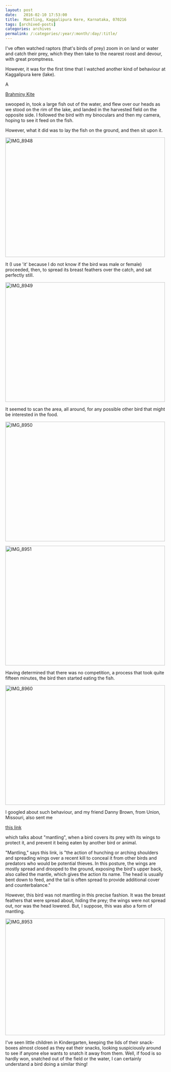 ```yaml
---
layout: post
date:	2016-02-10 17:53:00
title:  Mantling, Kaggalipura Kere, Karnataka, 070216
tags: [archived-posts]
categories: archives
permalink: /:categories/:year/:month/:day/:title/
---
```

I've often watched raptors (that's birds of prey) zoom in on land or water and catch their prey, which they then take to the nearest roost and devour, with great promptness. 

However, it was for the first time that I watched another kind of behaviour at Kaggalipura kere (lake).

A

<a href="https://en.wikipedia.org/wiki/Brahminy_kite"> Brahminy Kite </a>

swooped in, took a large fish out of the water, and flew over our heads as we stood on the rim of the lake, and landed in the harvested field on the opposite side. I followed the bird with my binoculars and then my camera, hoping to see it feed on the fish.

However, what it did was to lay the fish on the ground, and then sit upon it.

<a data-flickr-embed="true" href="https://www.flickr.com/photos/86494503@N00/24932956775/in/album-72157662166572224/" title="IMG_8948"><img src="https://farm2.staticflickr.com/1673/24932956775_f657c0b16e.jpg" width="500" height="375" alt="IMG_8948"></a><script async="async" src="//embedr.flickr.com/assets/client-code.js" charset="utf-8"></script>


It (I use 'it' because I do not know if the bird was male or female) proceeded, then, to spread its breast feathers over the catch, and sat perfectly still.

<a data-flickr-embed="true" href="https://www.flickr.com/photos/86494503@N00/24932960095/in/album-72157662166572224/" title="IMG_8949"><img src="https://farm2.staticflickr.com/1531/24932960095_289662f2e1.jpg" width="500" height="375" alt="IMG_8949"></a><script async="async" src="//embedr.flickr.com/assets/client-code.js" charset="utf-8"></script>


It seemed to scan the area, all around, for any possible other bird that might be interested in the food.

<a data-flickr-embed="true" href="https://www.flickr.com/photos/86494503@N00/24906660026/in/album-72157662166572224/" title="IMG_8950"><img src="https://farm2.staticflickr.com/1657/24906660026_5318a18d5d.jpg" width="500" height="375" alt="IMG_8950"></a><script async="async" src="//embedr.flickr.com/assets/client-code.js" charset="utf-8"></script>


<a data-flickr-embed="true" href="https://www.flickr.com/photos/86494503@N00/24815011142/in/album-72157662166572224/" title="IMG_8951"><img src="https://farm2.staticflickr.com/1493/24815011142_8d9cd6ba34.jpg" width="500" height="375" alt="IMG_8951"></a><script async="async" src="//embedr.flickr.com/assets/client-code.js" charset="utf-8"></script>


Having determined that there was no competition, a process that took quite fifteen minutes, the bird then started eating the fish.

<a data-flickr-embed="true" href="https://www.flickr.com/photos/86494503@N00/24637490070/in/album-72157662166572224/" title="IMG_8960"><img src="https://farm2.staticflickr.com/1599/24637490070_ce199fc5e3.jpg" width="500" height="375" alt="IMG_8960"></a><script async="async" src="//embedr.flickr.com/assets/client-code.js" charset="utf-8"></script>

I googled about such behaviour, and my friend Danny Brown, from Union, Missouri, also sent me

<a href="http://birding.about.com/od/birdingglossary/g/Mantling.htm"> this link </a>

which talks about "mantling", when a bird covers its prey with its wings to protect it, and prevent it being eaten by another bird or animal.

"Mantling," says this link, is "the action of hunching or arching shoulders and spreading wings over a recent kill to conceal it from other birds and predators who would be potential thieves. In this posture, the wings are mostly spread and drooped to the ground, exposing the bird's upper back, also called the mantle, which gives the action its name. The head is usually bent down to feed, and the tail is often spread to provide additional cover and counterbalance."

However, this bird was not mantling in this precise fashion. It was the breast feathers that were spread about, hiding the prey; the wings were not spread out, nor was the head lowered. But, I suppose, this was also a form of mantling.

<a data-flickr-embed="true" href="https://www.flickr.com/photos/86494503@N00/24565339419/in/album-72157662166572224/" title="IMG_8953"><img src="https://farm2.staticflickr.com/1562/24565339419_51d063045a.jpg" width="500" height="366" alt="IMG_8953"></a><script async="async" src="//embedr.flickr.com/assets/client-code.js" charset="utf-8"></script>

I've seen little children in Kindergarten, keeping the lids of their snack-boxes almost closed as they eat their snacks, looking suspiciously around to see if anyone else wants to snatch it away from them. Well, if food is so hardly won, snatched out of the field or the water, I can certainly understand a bird doing a similar thing!
